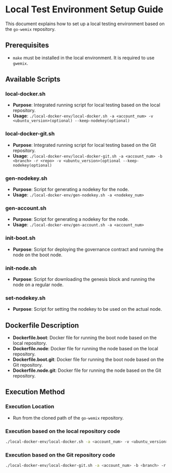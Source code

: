 # Local Test Environment Setup Guide

This document explains how to set up a local testing environment based on the `go-wemix` repository.

## Prerequisites

- `make` must be installed in the local environment. It is required to use `gwemix`.

## Available Scripts

### local-docker.sh

- **Purpose**: Integrated running script for local testing based on the local repository.
- **Usage**: `./local-docker-env/local-docker.sh -a <account_num> -v <ubuntu_version>(optional) --keep-nodekey(optional)`

### local-docker-git.sh

- **Purpose**: Integrated running script for local testing based on the Git repository.
- **Usage**: `./local-docker-env/local-docker-git.sh -a <account_num> -b <branch> -r <repo> -v <ubuntu_version>(optional --keep-nodekey(optional)`

### gen-nodekey.sh

- **Purpose**: Script for generating a nodekey for the node.
- **Usage**: `./local-docker-env/gen-nodekey.sh -a <nodekey_num>`

### gen-account.sh

- **Purpose**: Script for generating a nodekey for the node.
- **Usage**: `./local-docker-env/gen-account.sh -a <account_num>`

### init-boot.sh

- **Purpose**: Script for deploying the governance contract and running the node on the boot node.

### init-node.sh

- **Purpose**: Script for downloading the genesis block and running the node on a regular node.

### set-nodekey.sh

- **Purpose**: Script for setting the nodekey to be used on the actual node.

## Dockerfile Description

- **Dockerfile.boot**: Docker file for running the boot node based on the local repository.
- **Dockerfile.node**: Docker file for running the node based on the local repository.
- **Dockerfile.boot.git**: Docker file for running the boot node based on the Git repository.
- **Dockerfile.node.git**: Docker file for running the node based on the Git repository.

## Execution Method

### Execution Location

- Run from the cloned path of the `go-wemix` repository.

### Execution based on the local repository code

```bash
./local-docker-env/local-docker.sh -a <account_num> -v <ubuntu_version> (optional) --keep-nodekey (optional)
```

### Execution based on the Git repository code

```bash
./local-docker-env/local-docker-git.sh -a <account_num> -b <branch> -r <repo> -v <ubuntu_version> (optional) --keep-nodekey (optional)
```
